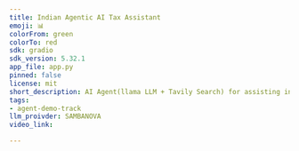 ```yaml
---
title: Indian Agentic AI Tax Assistant
emoji: 📊
colorFrom: green
colorTo: red
sdk: gradio
sdk_version: 5.32.1
app_file: app.py
pinned: false
license: mit
short_description: AI Agent(llama LLM + Tavily Search) for assisting indians in leveraging Indian Tax System 
tags:
- agent-demo-track
llm_proivder: SAMBANOVA
video_link: 

---
```


